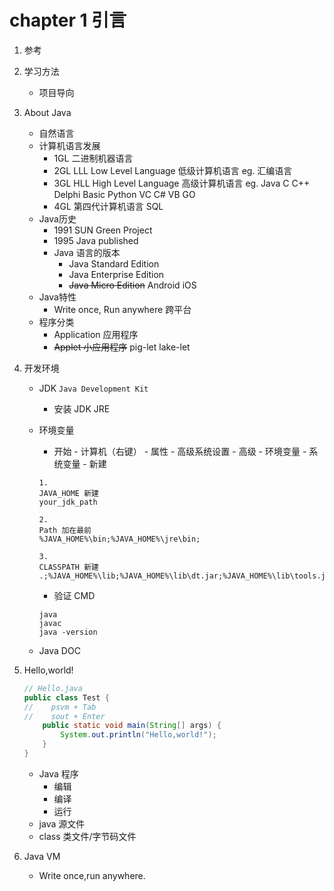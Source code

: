# chapter 1 引言


1. 参考
2. 学习方法
    * 项目导向
3. About Java
    - 自然语言
    - 计算机语言发展
        - 1GL
                二进制机器语言
        - 2GL LLL Low Level Language
                低级计算机语言
                eg. 汇编语言
        - 3GL HLL High Level Language
                高级计算机语言
                eg. Java C C++ Delphi Basic Python VC C# VB GO
        - 4GL
                第四代计算机语言 
                SQL
    - Java历史
        - 1991 SUN Green Project
        - 1995 Java published
        - Java 语言的版本
            - Java Standard Edition
            - Java Enterprise Edition
            - ~~Java Micro Edition~~
                    Android
                    iOS
    - Java特性
        - Write once, Run anywhere
                跨平台
    - 程序分类
        - Application 应用程序
        - ~~Applet 小应用程序~~
                pig-let
                lake-let
4. 开发环境
    - JDK `Java Development Kit`
      - 安装 JDK JRE
    - 环境变量
      - 开始 - 计算机（右键） - 属性 - 高级系统设置 - 高级 - 环境变量 - 系统变量 - 新建
      
      ```
      1.
      JAVA_HOME 新建
      your_jdk_path
      
      2.
      Path 加在最前
      %JAVA_HOME%\bin;%JAVA_HOME%\jre\bin;
      
      3.
      CLASSPATH 新建
      .;%JAVA_HOME%\lib;%JAVA_HOME%\lib\dt.jar;%JAVA_HOME%\lib\tools.jar
      ```
      
      - 验证 CMD

      ```
      java
      javac
      java -version
      ```
    
    - Java DOC
5. Hello,world!
    ```java
    // Hello.java
    public class Test {
    //    psvm + Tab
    //    sout + Enter
        public static void main(String[] args) {
            System.out.println("Hello,world!");
        }
    }
    ```
    - Java 程序
        - 编辑
        - 编译
        - 运行
    - java 源文件
    - class 类文件/字节码文件

6. Java VM
    - Write once,run anywhere.
